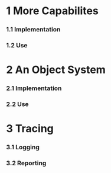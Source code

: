 <h1>1 More Capabilites</h1>

<h3>1.1 Implementation</h3>

<h3>1.2 Use</h3>

<h1>2 An Object System</h1>

<h3>2.1 Implementation</h3>

<h3>2.2 Use</h3>

<h1>3 Tracing</h1>

<h3>3.1 Logging</h3>

<h3>3.2 Reporting</h3>